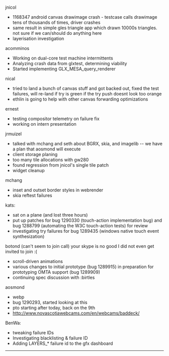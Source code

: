 jnicol
* 1168347 android canvas drawimage crash - testcase calls drawimage tens of thousands of times, driver crashes
* same result in simple gles triangle app which drawn 10000s triangles. not sure if we can/should do anything here
* layerisation investigation



acomminos
* Working on dual-core test machine intermittents
* Analyzing crash data from glxtest, determining viability
* Started implementing GLX_MESA_query_renderer



nical
* tried to land a bunch of canvas stuff and got backed out, fixed the test failures, will re-land if try is green if the try push doesnt look too orange
* ethlin is going to help with other canvas forwarding optimizations



ernest
* testing compositor telemetry on failure fix
* working on intern presentation



jrmuizel
* talked with mchang and seth about BGRX, skia, and imagelib -- we have a plan that aosmond will execute
* client storage planing
* too many tile allocations with gw280
* found regression from jnicol's single tile patch
* widget cleanup



mchang
* inset and outset border styles in webrender
* skia reftest failures



kats:
* sat on a plane (and lost three hours)
* put up patches for bug 1290330 (touch-action implementation bug) and bug 1288799 (automating the W3C touch-action tests) for review
* investigating try failures for bug 1289435 (windows native touch event synthesization)



botond (can't seem to join call) your skype is no good I did not even get invited to join :(
* scroll-driven animations
* various changes to initial prototype (bug 1289915) in preparation for prototyping OMTA support (bug 1289909)
* continuing spec discussion with :birtles



aosmond
* webp
* bug 1290293, started looking at this
* pto starting after today, back on the 9th
* http://www.novascotiawebcams.com/en/webcams/baddeck/




BenWa:
* tweaking failure IDs
* Investigating blacklisting & failure ID
* Adding LAYERS_* failure id to the gfx dashboard



________________


